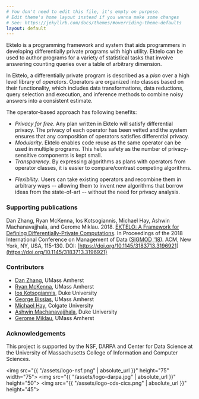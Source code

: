 ```yaml
---
# You don't need to edit this file, it's empty on purpose.
# Edit theme's home layout instead if you wanna make some changes
# See: https://jekyllrb.com/docs/themes/#overriding-theme-defaults
layout: default
---
```


Ektelo is a programming framework and system that aids programmers in developing differentially private programs with high utility.  Ektelo can be used to author programs for a variety of statistical tasks that involve answering counting queries over a table of arbitrary dimension.

In Ektelo, a differentially private program is described as a *plan* over a high level library of *operators*.  Operators are organized into classes based on their functionality, which includes data transformations, data reductions, query selection and execution, and inference methods to combine noisy answers into a consistent estimate.
<!-- In addition, there are operators to partition the data so that it can be split or its dimensionality can be reduced.  The available operators are drawn from state-of-the-art algorithms in the published differential privacy literature. -->

The operator-based approach has following benefits:
- *Privacy for free*. Any plan written in Ektelo will satisfy differential privacy.  The privacy of each operator has been vetted and the system ensures that any composition of operators satisfies differential privacy.
- *Modularity*.  Ektelo enables code reuse as the same operator can be used in multiple programs.  This helps safety as the number of privacy-sensitive components is kept small.
- *Transparency*.  By expressing algorithms as plans with operators from operator classes, it is easier to compare/contrast competing algorithms.
<!-- - It also allows authors to easily modify algorithms. -->
- *Flexibility*.  Users can take existing operators and recombine them in arbitrary ways -- allowing them to invent new algorithms that borrow ideas from the state-of-art -- without the need for privacy analysis.

### Supporting publications

Dan Zhang, Ryan McKenna, Ios Kotsogiannis, Michael Hay, Ashwin Machanavajjhala, and Gerome Miklau. 2018. [EKTELO: A Framework for Defining Differentially-Private Computations](https://dl.acm.org/citation.cfm?id=3196921). In Proceedings of the 2018 International Conference on Management of Data ([SIGMOD '18](https://sigmod2018.org)). ACM, New York, NY, USA, 115-130. DOI: [https://doi.org/10.1145/3183713.3196921](https://doi.org/10.1145/3183713.3196921)

### Contributors

- [Dan Zhang](https://people.cs.umass.edu/~dzhang/), UMass Amherst
- [Ryan McKenna](https://people.cs.umass.edu/~rmckenna/), UMass Amherst
- [Ios Kotsogiannis](https://users.cs.duke.edu/~iosk/), Duke University
- [George Bissias](https://people.cs.umass.edu/~gbiss/), UMass Amherst
- [Michael Hay](cs.colgate.edu/~mhay/), Colgate University
- [Ashwin Machanavajjhala](http://users.cs.duke.edu/~ashwin/), Duke University
- [Gerome Miklau](http://people.cs.umass.edu/~miklau/index.html), UMass Amherst

### Acknowledgements

This project is supported by the NSF, DARPA and Center for Data Science at the University of Massachusetts College of Information and Computer Sciences.

<img src="{{ "/assets/logo-nsf.png" | absolute_url }}" height="75" width="75">
<img src="{{ "/assets/logo-darpa.jpg" | absolute_url }}" height="50">
<img src="{{ "/assets/logo-cds-cics.png" | absolute_url }}" height="45">
